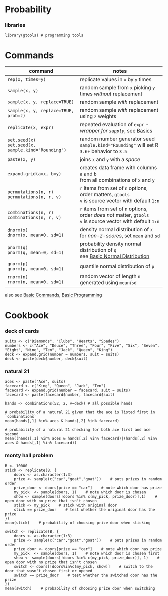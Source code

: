 # Probability

### libraries

```
library(gtools) # programming tools
```

# Commands

|command|notes|
|-|-|
|`rep(x, times=y)`|replicate values in `x` by `y` times|
|`sample(x, y)`|random sample from `x` picking `y` times _without_ replacement|
|`sample(x, y, replace=TRUE)`|random sample _with_ replacement|
|`sample(x, y, replace=TRUE, prob=z)`|random sample _with_ replacement using `z` weights|
|`replicate(x, expr)`|repeated evaluation of `expr` - _wrapper for `sapply`_, see [Basics](Basics.md)|
|`set.seed(x)` <br> `set.seed(x, sample.kind="Rounding")`|random number generator seed <br> `sample.kind="Rounding"` will set R `3.6+` behavior to `3.5`|
|`paste(x, y)`|joins `x` and `y` with a _space_|
|`expand.grid(a=x, b=y)`|creates data frame with columns `a` and `b` <br> from all combinations of `x` and `y`|
|`permutations(n, r)` <br> `permutations(n, r, v)`|`r` items from set of `n` options, order matters, `gtools` <br> `v` is source vector with default `1:n`|
|`combinations(n, r)` <br> `combinations(n, r, v)`|`r` items from set of `n` options, order _does not_ matter, `gtools` <br> `v` is source vector with default `1:n`|
|`dnorm(x)` <br> `dnorm(x, mean=0, sd=1)`|density normal distribution of `x` <br> for _non-z-scores_, set `mean` and `sd`|
|`pnorm(q)` <br> `pnorm(q, mean=0, sd=1)`|probability density normal distribution of `q` <br> see [Basic Normal Distribution](Basics.md#normal-distribution)|
|`qnorm(p)` <br> `qnorm(p, mean=0, sd=1)`|quantile normal distribution of `p`|
|`rnorm(n)` <br> `rnorm(n, mean=0, sd=1)`|random vector of length `n` generated using `mean`/`sd`|

also see [Basic Commands](Basics.md#basic-commands), [Basic Programming](Basics.md#programming)

# Cookbook

### deck of cards

```
suits <- c("Diamonds", "Clubs", "Hearts", "Spades")
numbers <- c("Ace", "Deuce", "Three", "Four", "Five", "Six", "Seven", "Eight", "Nine", "Ten", "Jack", "Queen", "King")
deck <- expand.grid(number = numbers, suit = suits)
deck <- paste(deck$number, deck$suit)
```

### natural 21

```
aces <- paste("Ace", suits)
facecard <- c("King", "Queen", "Jack", "Ten")
facecard <- expand.grid(number = facecard, suit = suits)
facecard <- paste(facecard$number, facecard$suit)

hands <- combinations(52, 2, v=deck) # all possible hands

# probability of a natural 21 given that the ace is listed first in `combinations`
mean(hands[,1] %in% aces & hands[,2] %in% facecard)

# probability of a natural 21 checking for both ace first and ace second
mean((hands[,1] %in% aces & hands[,2] %in% facecard)|(hands[,2] %in% aces & hands[,1] %in% facecard))
```

### monty hall problem

```
B <- 10000
stick <- replicate(B, {
	doors <- as.character(1:3)
	prize <- sample(c("car","goat","goat"))    # puts prizes in random order
	prize_door <- doors[prize == "car"]    # note which door has prize
	my_pick  <- sample(doors, 1)    # note which door is chosen
	show <- sample(doors[!doors %in% c(my_pick, prize_door)],1)    # open door with no prize that isn't chosen
	stick <- my_pick    # stick with original door
	stick == prize_door    # test whether the original door has the prize
})
mean(stick)    # probability of choosing prize door when sticking

switch <- replicate(B, {
	doors <- as.character(1:3)
	prize <- sample(c("car","goat","goat"))    # puts prizes in random order
	prize_door <- doors[prize == "car"]    # note which door has prize
	my_pick  <- sample(doors, 1)    # note which door is chosen first
	show <- sample(doors[!doors %in% c(my_pick, prize_door)], 1)    # open door with no prize that isn't chosen
	switch <- doors[!doors%in%c(my_pick, show)]    # switch to the door that wasn't chosen first or opened
	switch == prize_door    # test whether the switched door has the prize
})
mean(switch)    # probability of choosing prize door when switching
```
